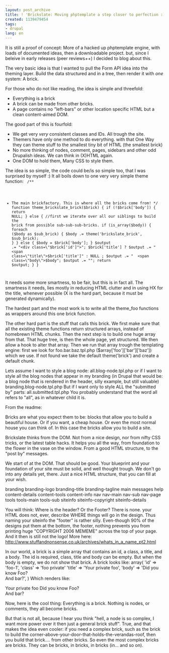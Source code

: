 ```yaml
---
layout: post_archive
title: ! 'Brickslate: Moving phptemplate a step closer to perfection :)'
created: 1139479454
tags:
- drupal
lang: en
---
```

It is still a proof of concept: More of a hacked up phptemplate engine, with loads of documented ideas, then a downloadable project. but, since I beleive in early releases (peer reviews++) I decided to blog about this. 

The very basic idea is that I wanted to pull the Form API idea into the theming layer. Build the data structured and in a tree, then render it with *one* system: A brick.

For those who do not like reading, the idea is simple and threefold:
* Everything is a brick
* A brick can be made from other bricks.
* A page contains no "left-bars" or other location specific HTML but a clean content-aimed DOM.

The good part of this is fourfold:
* We get very *very* consistent classes and IDs. All trough the site.
* Themers have only one method to do everything. with that One Way they can theme stuff to the smallest tiny bit of HTML (the smallest brick)
* No more thinking of nodes, comment, pages, sidebars and other odd Drupalish ideas. We can think in (X)HTML again. 
* One DOM to hold them, Many CSS to style them. 

The idea is so simple, the code could be/is so simple too, that I was surprised by myself :)
It all boils down to one very very simple theme function: 
<code>
/**
 * The main brickfactory. This is where all the bricks come from!
 */
function theme_brickslate_brick($brick) {
  if (!$brick['body']) {
    return NULL;
  }
  else {
    //first we iterate over all our siblings to build the brick from possible sub-sub-sub-bricks.
    if (is_array($body)) {
      foreach ($body as $sub_brick) {
        $body .= theme('brickslate_brick', $sub_brick);
      }
    }
    else {
      $body = $brick['body'];
    }
    $output .= "<div class=\"$brick['id']\">";
    $brick['title'] ? $output .= "  <span class=\"title\">$brick['title']</span>" : NULL ;
    $output .= "  <span class=\"body\">$body</span>";
    $output .= "</div>";
    return $output;
  }
}
</code>
It needs some more smartness, to be fair, but this is in fact all. The smartness it needs, lies mostly in reducing HTML clutter and in using HX for the title, whenever possible (X is the hard part, because it must be generated dynamically). 

The hardest part and the most work is to write all the theme_foo functions as wrappers around this one brick function.

The other hard part is the stuff that calls this brick. We first make sure that all the existing theme functions return structured arrays, instead of homebrewn HTML chunks. Then the next step is to build one huge array from that.
That huge tree, is then the whole page, yet structured. 
We then allow a hook to alter that array. 
Then we run that array trough the templating engine: first we look for foo.bar.baz.tpl.php ($array['foo']['bar']['baz']) which we use. 
If not found we take the default theme('brick') and create a default chunk. 

Lets assume I want to style a blog node:
all.blog-node.tpl.php
or if I want to style all the blog nodes that appear in my branding (in Drupal that would be: a blog node that is rendered in the header, silly example, but still valuable)
branding.blog-node.tpl.php
But if I want only to style ALL the "submitted by" parts:
all.submitted.tpl.php
You probably understand that the word all refers to "all", as in whatever child it is.

From the readme:

Bricks are what you expect them to be: blocks that allow you to build a beautiful house. Or if you want, a cheap house. Or even the most normal house you can think of. In this case the bricks allow you to build a site.

Brickslate thinks from the DOM. Not from a nice design, nor from nifty CSS tricks, or the latest table hacks. It helps you all the way, from foundation to the flower in the vase on the window. From a good HTML structure, to the "post by" messages.

We start of at the DOM. That should be good. Your blueprint and your foundation of your site must be solid, and well thought trough. We don't go into any details yet, there. Just a nice HTML structure, that you can fill at your wish.

branding
  branding-logo
  branding-title
  branding-tagline
main
  messages
  help
  content-details
  content-tools
  content-info
nav
  nav-main
  nav-sub
  nav-page
tools
  tools-main
  tools-sub
siteinfo
  siteinfo-copyright
  siteinfo-details

You will think: Where is the header? Or the Footer? There is none. your HTML does not, ever, describe WHERE things will go in the design. Thus naming your siteinfo the "footer" is rather silly. Even-though 90% of the designs put them at the bottom, the footer, nothing prevents you from printing huge "COPYRIGHT 2006 MEMEME" across the top of your page. And it then is still not the logo!
More here: <a href="http://www.stuffandnonsense.co.uk/archives/whats_in_a_name_pt2.html">http://www.stuffandnonsense.co.uk/archives/whats_in_a_name_pt2.html</a>

In our world, a brick is a simple array that contains an id, a class, a title, and a body. The id is required, class, title and body can be empty. But when the body is empty, we do not show that brick.
A brick looks like:
array(
  'id' => 'foo-1',
  'class' => 'foo private'
  'title' => 'Your private foo',
  'body' => 'Did you know Foo? <br/>And bar?',
)
Which renders like:
<div id='foo-1' class="foo private">
  <span class='title'>Your private foo</span>
  <span class="body">Did you know Foo? <br/>And bar?</span>
</div>

Now, here is the cool thing: Everything is a brick. Nothing is nodes, or comments, they all become bricks.

But that is not all, because I hear you think "hell, a node is so complex, I want more power over it then just a general brick stuff". True, and that makes the idea even cooler: if you need a complex brick, such as the brick to build the corner-above-your-door-that-holds-the-verandas-roof, then you build that brick.... from other bricks.
So even the most complex bricks are bricks. They can be bricks, in bricks, in bricks (in... and so on).
